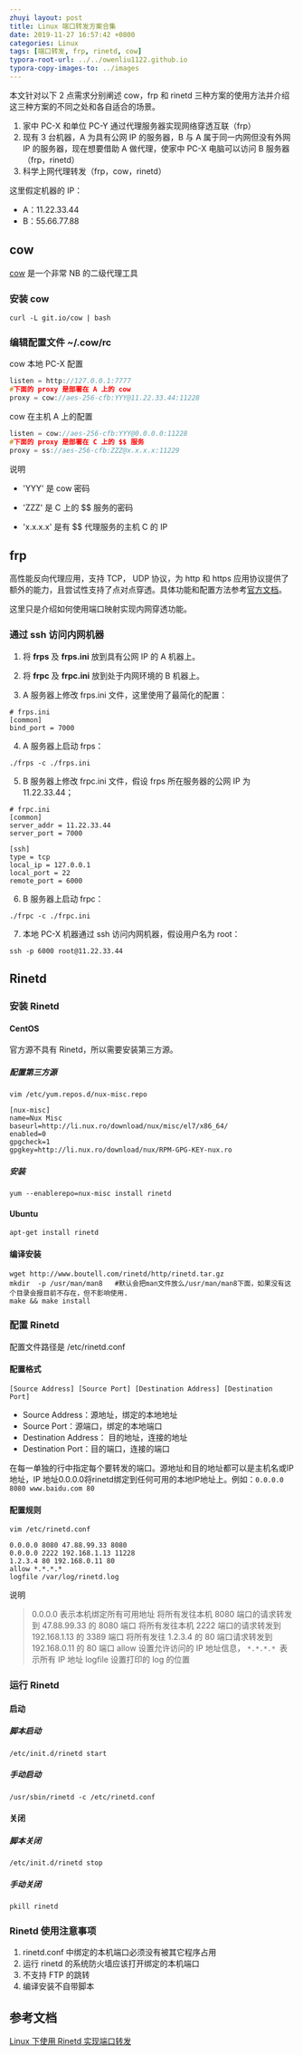 ```yaml
---
zhuyi layout: post
title: Linux 端口转发方案合集
date: 2019-11-27 16:57:42 +0800
categories: Linux
tags: [端口转发, frp, rinetd, cow]
typora-root-url: ../../owenliu1122.github.io
typora-copy-images-to: ../images
---
```


本文针对以下 2 点需求分别阐述 cow，frp 和 rinetd 三种方案的使用方法并介绍这三种方案的不同之处和各自适合的场景。

1. 家中 PC-X 和单位 PC-Y 通过代理服务器实现网络穿透互联（frp）
2. 现有 3 台机器，A 为具有公网 IP 的服务器，B 与 A 属于同一内网但没有外网 IP 的服务器，现在想要借助 A 做代理，使家中 PC-X 电脑可以访问 B 服务器（frp，rinetd）
3. 科学上网代理转发（frp，cow，rinetd）

这里假定机器的 IP：

- A：11.22.33.44
- B：55.66.77.88

## cow

[cow](https://link.jianshu.com/?t=https://github.com/cyfdecyf/cow/) 是一个非常 NB 的二级代理工具

### 安装 cow

``` shell
curl -L git.io/cow | bash
```

### 编辑配置文件 ~/.cow/rc

cow 本地 PC-X 配置

```cpp
listen = http://127.0.0.1:7777
#下面的 proxy 是部署在 A 上的 cow
proxy = cow://aes-256-cfb:YYY@11.22.33.44:11228
```



cow 在主机 A 上的配置

```cpp
listen = cow://aes-256-cfb:YYY@0.0.0.0:11228
#下面的 proxy 是部署在 C 上的 $$ 服务
proxy = ss://aes-256-cfb:ZZZ@x.x.x.x:11229
```

说明

- 'YYY' 是 cow 密码
- 'ZZZ' 是 C 上的 $$ 服务的密码

- 'x.x.x.x' 是有 $$ 代理服务的主机 C 的 IP

## frp

高性能反向代理应用，支持 TCP， UDP 协议，为 http 和 https 应用协议提供了额外的能力，且尝试性支持了点对点穿透。具体功能和配置方法参考[官方文档](https://github.com/fatedier/frp)。

这里只是介绍如何使用端口映射实现内网穿透功能。

### 通过 ssh 访问内网机器

1. 将 **frps** 及 **frps.ini** 放到具有公网 IP 的 A 机器上。

2. 将 **frpc** 及 **frpc.ini** 放到处于内网环境的 B 机器上。

3. A 服务器上修改 frps.ini 文件，这里使用了最简化的配置：

``` shell
# frps.ini
[common]
bind_port = 7000
```

4. A 服务器上启动 frps：

``` shell
./frps -c ./frps.ini
```

5. B 服务器上修改 frpc.ini 文件，假设 frps 所在服务器的公网 IP 为 11.22.33.44；

``` shell
# frpc.ini
[common]
server_addr = 11.22.33.44
server_port = 7000

[ssh]
type = tcp
local_ip = 127.0.0.1
local_port = 22
remote_port = 6000
```

6. B 服务器上启动 frpc：

``` shell
./frpc -c ./frpc.ini
```

7. 本地 PC-X 机器通过 ssh 访问内网机器，假设用户名为 root：

``` shell
ssh -p 6000 root@11.22.33.44
```

## Rinetd

### 安装 Rinetd

#### CentOS

官方源不具有 Rinetd，所以需要安装第三方源。

##### 配置第三方源

``` shell
vim /etc/yum.repos.d/nux-misc.repo

[nux-misc]
name=Nux Misc
baseurl=http://li.nux.ro/download/nux/misc/el7/x86_64/
enabled=0
gpgcheck=1
gpgkey=http://li.nux.ro/download/nux/RPM-GPG-KEY-nux.ro
```

##### 安装

``` shell
yum --enablerepo=nux-misc install rinetd
```

#### Ubuntu

``` shell
apt-get install rinetd
```

#### 编译安装

``` shell
wget http://www.boutell.com/rinetd/http/rinetd.tar.gz
mkdir  -p /usr/man/man8   #默认会把man文件放么/usr/man/man8下面，如果没有这个目录会报目前不存在，但不影响使用. 
make && make install
```

### 配置 Rinetd

配置文件路径是 /etc/rinetd.conf

#### 配置格式

``` shell
[Source Address] [Source Port] [Destination Address] [Destination Port]
```

- Source Address：源地址，绑定的本地地址
- Source Port：源端口，绑定的本地端口
- Destination Address： 目的地址，连接的地址
- Destination Port：目的端口，连接的端口

在每一单独的行中指定每个要转发的端口。源地址和目的地址都可以是主机名或IP地址，IP 地址0.0.0.0将rinetd绑定到任何可用的本地IP地址上。例如：`0.0.0.0 8080 www.baidu.com 80`

#### 配置规则

``` shell
vim /etc/rinetd.conf

0.0.0.0 8080 47.88.99.33 8080
0.0.0.0 2222 192.168.1.13 11228
1.2.3.4 80 192.168.0.11 80
allow *.*.*.*
logfile /var/log/rinetd.log
```

说明

> 0.0.0.0 表示本机绑定所有可用地址
> 将所有发往本机 8080 端口的请求转发到 47.88.99.33 的 8080 端口
> 将所有发往本机 2222 端口的请求转发到 192.168.1.13 的 3389 端口
> 将所有发往 1.2.3.4 的 80 端口请求转发到 192.168.0.11 的 80 端口
> allow 设置允许访问的 IP 地址信息， `*.*.*.* `表示所有 IP 地址
> logfile 设置打印的 log 的位置

### 运行 Rinetd

#### 启动

##### 脚本启动

```shell
/etc/init.d/rinetd start
```

##### 手动启动

```shell
/usr/sbin/rinetd -c /etc/rinetd.conf
```

#### 关闭

##### 脚本关闭

```shell
/etc/init.d/rinetd stop
```

##### 手动关闭

```shell
pkill rinetd
```

###  Rinetd 使用注意事项

1. rinetd.conf 中绑定的本机端口必须没有被其它程序占用
2. 运行 rinetd 的系统防火墙应该打开绑定的本机端口
3. 不支持 FTP 的跳转
4. 编译安装不自带脚本

## 参考文档

[Linux 下使用 Rinetd 实现端口转发](https://www.hi-linux.com/posts/29683.html)